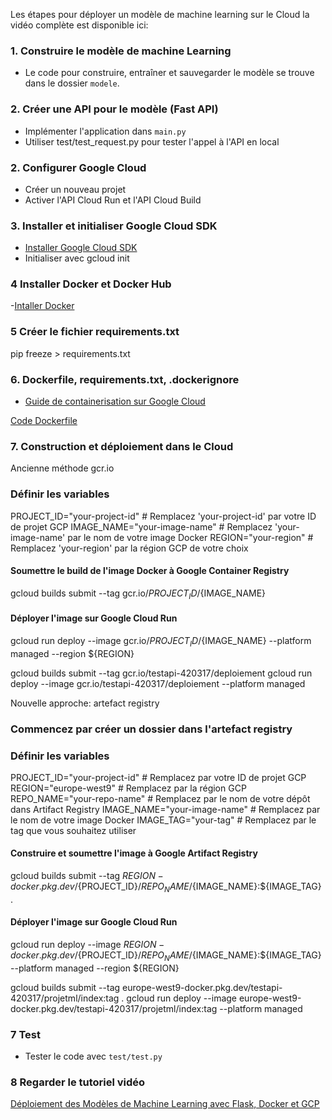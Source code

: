 Les étapes pour déployer un modèle de machine learning sur le Cloud
la vidéo complète est disponible ici: [](https://www.youtube.com/watch?v=xaI03GSya0g)

### 1. Construire le modèle de machine Learning
- Le code pour construire, entraîner et sauvegarder le modèle se trouve dans le dossier `modele`.

### 2. Créer une API pour le modèle (Fast API)

- Implémenter l'application dans `main.py`
- Utiliser test/test_request.py pour tester l'appel à l'API en local

### 2. Configurer Google Cloud 
- Créer un nouveau projet
- Activer l'API Cloud Run et l'API Cloud Build

### 3. Installer et initialiser Google Cloud SDK
- [Installer Google Cloud SDK](https://cloud.google.com/sdk/docs/install)
- Initialiser avec gcloud init

### 4 Installer Docker et Docker Hub
-[Intaller Docker](https://docs.docker.com/engine/install/)

### 5 Créer le fichier requirements.txt
pip freeze > requirements.txt

### 6. Dockerfile, requirements.txt, .dockerignore
- [Guide de containerisation sur Google Cloud](https://cloud.google.com/run/docs/quickstarts/build-and-deploy#containerizing)

[Code Dockerfile](https://fastapi.tiangolo.com/deployment/docker/)

### 7. Construction et déploiement dans le Cloud


Ancienne méthode gcr.io

### Définir les variables
PROJECT_ID="your-project-id"   # Remplacez 'your-project-id' par votre ID de projet GCP
IMAGE_NAME="your-image-name"   # Remplacez 'your-image-name' par le nom de votre image Docker
REGION="your-region"           # Remplacez 'your-region' par la région GCP de votre choix

#### Soumettre le build de l'image Docker à Google Container Registry
gcloud builds submit --tag gcr.io/${PROJECT_ID}/${IMAGE_NAME}

#### Déployer l'image sur Google Cloud Run
gcloud run deploy --image gcr.io/${PROJECT_ID}/${IMAGE_NAME} --platform managed --region ${REGION}


gcloud builds submit --tag gcr.io/testapi-420317/deploiement
gcloud run deploy --image gcr.io/testapi-420317/deploiement --platform managed


Nouvelle approche: artefact registry 
### Commencez par créer un dossier dans l'artefact registry


### Définir les variables
PROJECT_ID="your-project-id"      # Remplacez par votre ID de projet GCP
REGION="europe-west9"             # Remplacez par la région GCP
REPO_NAME="your-repo-name"        # Remplacez par le nom de votre dépôt dans Artifact Registry
IMAGE_NAME="your-image-name"      # Remplacez par le nom de votre image Docker
IMAGE_TAG="your-tag"              # Remplacez par le tag que vous souhaitez utiliser

#### Construire et soumettre l'image à Google Artifact Registry
gcloud builds submit --tag ${REGION}-docker.pkg.dev/${PROJECT_ID}/${REPO_NAME}/${IMAGE_NAME}:${IMAGE_TAG} .

#### Déployer l'image sur Google Cloud Run
gcloud run deploy --image ${REGION}-docker.pkg.dev/${PROJECT_ID}/${REPO_NAME}/${IMAGE_NAME}:${IMAGE_TAG} --platform managed --region ${REGION}





gcloud builds submit --tag europe-west9-docker.pkg.dev/testapi-420317/projetml/index:tag .
gcloud run deploy --image europe-west9-docker.pkg.dev/testapi-420317/projetml/index:tag --platform managed


### 7 Test
- Tester le code avec `test/test.py`

### 8 Regarder le tutoriel vidéo

[Déploiement des Modèles de Machine Learning avec Flask, Docker et GCP](https://www.youtube.com/watch?v=xaI03GSya0g)

